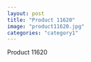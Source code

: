 ```yaml
---
layout: post
title: "Product 11620"
image: "product11620.jpg"
categories: "category1"
---
```

Product 11620
